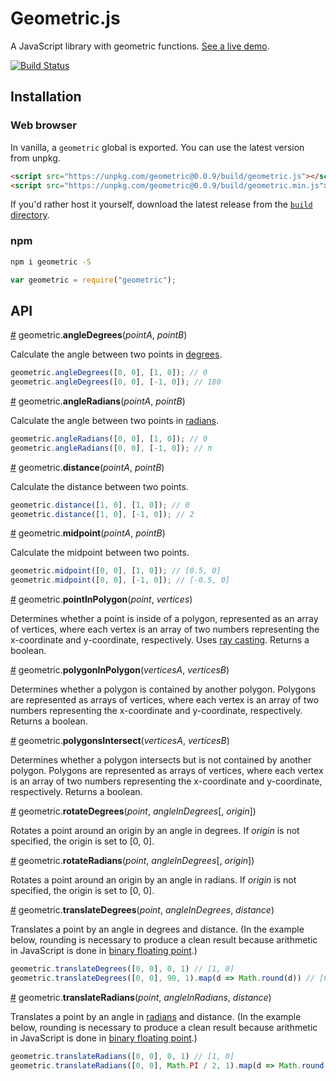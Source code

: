 # Geometric.js
A JavaScript library with geometric functions. [See a live demo](https://bl.ocks.org/harrystevens/c4eddfb97535e8e01643325cb43175ff).

[![Build Status](https://travis-ci.org/HarryStevens/geometric.svg?branch=master)](https://travis-ci.org/HarryStevens/geometric)

## Installation

### Web browser
In vanilla, a `geometric` global is exported. You can use the latest version from unpkg.
```html
<script src="https://unpkg.com/geometric@0.0.9/build/geometric.js"></script>
<script src="https://unpkg.com/geometric@0.0.9/build/geometric.min.js"></script>
```
If you'd rather host it yourself, download the latest release from the [`build` directory](https://github.com/HarryStevens/geometric/tree/master/build).

### npm

```bash
npm i geometric -S
```
```js
var geometric = require("geometric");
```

## API

<a name="angleDegrees" href="#angleDegrees">#</a> geometric.<b>angleDegrees</b>(<em>pointA</em>, <em>pointB</em>)

Calculate the angle between two points in [degrees](https://en.wikipedia.org/wiki/Degree_(angle)).

```js
geometric.angleDegrees([0, 0], [1, 0]); // 0
geometric.angleDegrees([0, 0], [-1, 0]); // 180
```

<a name="angleRadians" href="#angleRadians">#</a> geometric.<b>angleRadians</b>(<em>pointA</em>, <em>pointB</em>)

Calculate the angle between two points in [radians](https://en.wikipedia.org/wiki/Radian).

```js
geometric.angleRadians([0, 0], [1, 0]); // 0
geometric.angleRadians([0, 0], [-1, 0]); // π
```

<a name="distance" href="#distance">#</a> geometric.<b>distance</b>(<em>pointA</em>, <em>pointB</em>)

Calculate the distance between two points.

```js
geometric.distance([1, 0], [1, 0]); // 0
geometric.distance([1, 0], [-1, 0]); // 2
```

<a name="midpoint" href="#midpoint">#</a> geometric.<b>midpoint</b>(<em>pointA</em>, <em>pointB</em>)

Calculate the midpoint between two points.

```js
geometric.midpoint([0, 0], [1, 0]); // [0.5, 0]
geometric.midpoint([0, 0], [-1, 0]); // [-0.5, 0]
```

<a name="pointInPolygon" href="#pointInPolygon">#</a> geometric.<b>pointInPolygon</b>(<em>point</em>, <em>vertices</em>)

Determines whether a point is inside of a polygon, represented as an array of vertices, where each vertex is an array of two numbers representing the x-coordinate and y-coordinate, respectively. Uses [ray casting](https://en.wikipedia.org/wiki/Point_in_polygon#Ray_casting_algorithm). Returns a boolean.

<a name="polygonInPolygon" href="#polygonInPolygon">#</a> geometric.<b>polygonInPolygon</b>(<em>verticesA</em>, <em>verticesB</em>)

Determines whether a polygon is contained by another polygon. Polygons are represented as arrays of vertices, where each vertex is an array of two numbers representing the x-coordinate and y-coordinate, respectively. Returns a boolean.

<a name="polygonsIntersect" href="#polygonsIntersect">#</a> geometric.<b>polygonsIntersect</b>(<em>verticesA</em>, <em>verticesB</em>)

Determines whether a polygon intersects but is not contained by another polygon. Polygons are represented as arrays of vertices, where each vertex is an array of two numbers representing the x-coordinate and y-coordinate, respectively. Returns a boolean.

<a name="rotateDegrees" href="#rotateDegrees">#</a> geometric.<b>rotateDegrees</b>(<em>point</em>, <em>angleInDegrees</em>[, <em>origin</em>])

Rotates a point around an origin by an angle in degrees. If <em>origin</em> is not specified, the origin is set to [0, 0].

<a name="rotateRadians" href="#rotateRadians">#</a> geometric.<b>rotateRadians</b>(<em>point</em>, <em>angleInDegrees</em>[, <em>origin</em>])

Rotates a point around an origin by an angle in radians. If <em>origin</em> is not specified, the origin is set to [0, 0].

<a name="translateDegrees" href="#translateDegrees">#</a> geometric.<b>translateDegrees</b>(<em>point</em>, <em>angleInDegrees</em>, <em>distance</em>)

Translates a point by an angle in degrees and distance. (In the example below, rounding is necessary to produce a clean result because arithmetic in JavaScript is done in [binary floating point](https://en.wikipedia.org/wiki/Double-precision_floating-point_format#JavaScript).)

```js
geometric.translateDegrees([0, 0], 0, 1) // [1, 0]
geometric.translateDegrees([0, 0], 90, 1).map(d => Math.round(d)) // [0, 1]
```

<a name="translateRadians" href="#translateRadians">#</a> geometric.<b>translateRadians</b>(<em>point</em>, <em>angleInRadians</em>, <em>distance</em>)

Translates a point by an angle in [radians](https://en.wikipedia.org/wiki/Radian) and distance. (In the example below, rounding is necessary to produce a clean result because arithmetic in JavaScript is done in [binary floating point](https://en.wikipedia.org/wiki/Double-precision_floating-point_format#JavaScript).)

```js
geometric.translateRadians([0, 0], 0, 1) // [1, 0]
geometric.translateRadians([0, 0], Math.PI / 2, 1).map(d => Math.round(d)) // [0, 1]
```